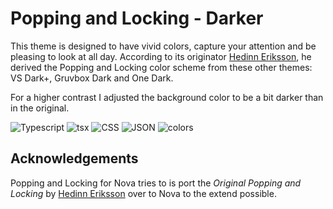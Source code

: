 # Popping and Locking - Darker

This theme is designed to have vivid colors, capture your attention and be pleasing to look at all day. 
According to its originator [Hedinn Eriksson](https://github.com/hedinne), he derived the Popping and Locking color scheme from these other themes: VS Dark+, Gruvbox Dark and One Dark.

For a higher contrast I adjusted the background color to be a bit darker than in the original.

![Typescript](https://raw.githubusercontent.com/minauen/nova-theme-popping-and-locking-/master/Images/popping-locking-typescript.png)
![tsx](https://raw.githubusercontent.com/minauen/nova-theme-popping-and-locking-/master/Images/popping-locking-tsx.png)
![CSS](https://raw.githubusercontent.com/minauen/nova-theme-popping-and-locking-/master/Images/popping-locking-css.png)
![JSON](https://raw.githubusercontent.com/minauen/nova-theme-popping-and-locking-/master/Images/popping-locking-json.png)
![colors](https://raw.githubusercontent.com/minauen/nova-theme-popping-and-locking-/master/Images/popping-locking-colors.png)

## Acknowledgements

Popping and Locking for Nova tries to is port the _Original Popping and Locking_ by [Hedinn Eriksson](https://github.com/hedinne/popping-and-locking-vscode) over to Nova to the extend possible.
